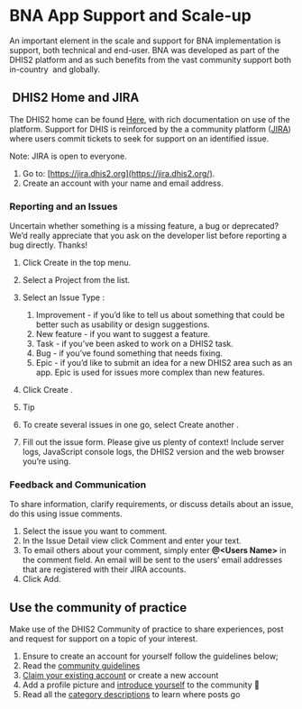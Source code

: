 # BNA App Support and Scale-up

An important element in the scale and support for BNA implementation is
support, both technical and end-user. BNA was developed as part of the
DHIS2 platform and as such benefits from the vast community support both
in-country  and globally.

##  DHIS2 Home and JIRA

The DHIS2 home can be found
[Here](https://www.dhis2.org/),
with rich documentation on use of the platform. Support for DHIS is
reinforced by the a community platform
([JIRA](https://jira.dhis2.org))
where users commit tickets to seek for support on an identified issue.

Note: JIRA is open to everyone.

1.  Go to:
    [https://jira.dhis2.org](https://jira.dhis2.org/).
2.  Create an account with your name and email address.


### Reporting and an Issues  

Uncertain whether something is a missing feature, a bug or deprecated?
We’d really appreciate that you ask on the developer list before
reporting a bug directly. Thanks\!

1.  Click Create in the top menu.
1.  Select a Project from the list.
1.  Select an Issue Type :

    1.  Improvement - if you’d like to tell us about something that could be
        better such as usability or design suggestions.
    2.  New feature - if you want to suggest a feature.
    3.  Task - if you’ve been asked to work on a DHIS2 task.
    4.  Bug - if you’ve found something that needs fixing.
    5.  Epic - if you’d like to submit an idea for a new DHIS2 area such as
        an app. Epic is used for issues more complex than new features.

1.  Click Create .
1.  Tip
1. To create several issues in one go, select Create another .
1. Fill out the issue form. Please give us plenty of context\! Include
    server logs, JavaScript console logs, the DHIS2 version and the web
    browser you’re using.

### Feedback and Communication

To share information, clarify requirements, or discuss details about an
issue, do this using issue comments.

1. Select the issue you want to comment.
1. In the Issue Detail view click Comment and enter your text.
1. To email others about your comment, simply enter **@\<Users
    Name\>** in the comment field. An email will be sent to the users’
    email addresses that are registered with their JIRA accounts.
1. Click Add.

## Use the community of practice 

Make use of the DHIS2 Community of practice to share experiences, post
and request for support on a topic of your interest.

1.  Ensure to create an account for yourself follow the guidelines
    below;
2.  Read the [community
    guidelines](https://community.dhis2.org/guidelines)
3.  [Claim your existing
    account](https://community.dhis2.org/t/-/14) or
    create a new account
4.  Add a profile picture and [introduce
    yourself](https://community.dhis2.org/t/-/15) to
    the community :wave:
5.  Read all the [category
    descriptions](https://community.dhis2.org/categories) to
    learn where posts go


